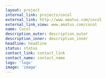 ```yaml
---
layout: project
internal_link: projects/cocol
external_link: http://www.amatus.com/cocol
external_link_view: www.amatus.com/cocol
name: Cocol
description_outer: description_outer
description_inner: description_inner
headline: headline
status: status
contact_link: contact_link
contact_name: contact_name
logo: 'logo'
image: 'image'
---
```

